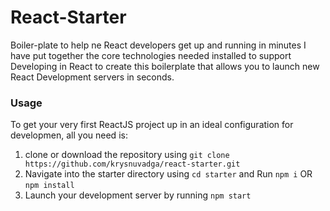 # React-Starter
Boiler-plate to help ne React developers get up and running in minutes
I have put together the core technologies needed installed to support Developing in React to create this boilerplate that 
allows you to launch new React Development servers in seconds.

### Usage
To get your very first ReactJS project up in an ideal configuration for developmen, all you need is:
1. clone or download the repository using `git clone https://github.com/krysnuvadga/react-starter.git`
2. Navigate into the starter directory using `cd starter` and Run  `npm i` OR `npm install`
3. Launch your development server by running `npm start`
